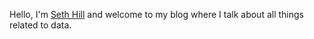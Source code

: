 Hello, I'm [Seth Hill](https://www.linkedin.com/in/sethmhill/) and welcome to my blog where I talk about all things related to data.
